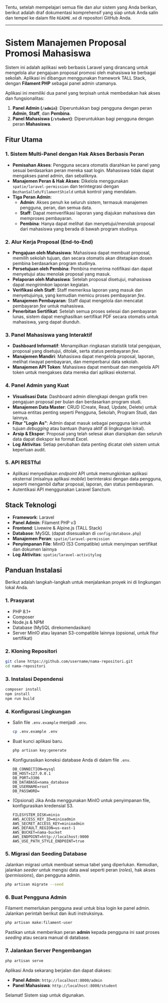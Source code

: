 Tentu, setelah mempelajari semua file dan alur sistem yang Anda berikan, berikut adalah draf dokumentasi komprehensif yang siap untuk Anda salin dan tempel ke dalam file `README.md` di repositori GitHub Anda.

-----

# Sistem Manajemen Proposal Promosi Mahasiswa

Sistem ini adalah aplikasi web berbasis Laravel yang dirancang untuk mengelola alur pengajuan proposal promosi oleh mahasiswa ke berbagai sekolah. Aplikasi ini dibangun menggunakan framework TALL Stack, dengan **Filament PHP** sebagai panel admin utamanya.

Aplikasi ini memiliki dua panel yang terpisah untuk membedakan hak akses dan fungsionalitas:

1.  **Panel Admin (`/admin`)**: Diperuntukkan bagi pengguna dengan peran **Admin**, **Staff**, dan **Pembina**.
2.  **Panel Mahasiswa (`/student`)**: Diperuntukkan bagi pengguna dengan peran **Mahasiswa**.

## Fitur Utama

### 1\. Sistem Multi-Panel dengan Hak Akses Berbasis Peran

  - **Pemisahan Akses**: Pengguna secara otomatis diarahkan ke panel yang sesuai berdasarkan peran mereka saat login. Mahasiswa tidak dapat mengakses panel admin, dan sebaliknya.
  - **Manajemen Peran & Hak Akses**: Dikelola menggunakan `spatie/laravel-permission` dan terintegrasi dengan `BezhanSalleh/FilamentShield` untuk kontrol yang mendalam.
  - **Tiga Peran Admin**:
      - **Admin**: Akses penuh ke seluruh sistem, termasuk manajemen pengguna, peran, dan semua data.
      - **Staff**: Dapat memverifikasi laporan yang diajukan mahasiswa dan memproses pembayaran.
      - **Pembina**: Hanya dapat melihat dan menyetujui/menolak proposal dari mahasiswa yang berada di bawah program studinya.

### 2\. Alur Kerja Proposal (End-to-End)

  - **Pengajuan oleh Mahasiswa**: Mahasiswa dapat membuat proposal, memilih sekolah tujuan, dan secara otomatis akan ditetapkan dosen pembina berdasarkan program studinya.
  - **Persetujuan oleh Pembina**: Pembina menerima notifikasi dan dapat menyetujui atau menolak proposal yang masuk.
  - **Pelaporan oleh Mahasiswa**: Setelah proposal disetujui, mahasiswa dapat *mengirimkan* laporan kegiatan.
  - **Verifikasi oleh Staff**: Staff memeriksa laporan yang masuk dan menyetujuinya, yang kemudian memicu proses pembayaran *fee*.
  - **Manajemen Pembayaran**: Staff dapat mengelola dan mencatat pembayaran *fee* untuk mahasiswa.
  - **Penerbitan Sertifikat**: Setelah semua proses selesai dan pembayaran lunas, sistem dapat menghasilkan sertifikat PDF secara otomatis untuk mahasiswa, yang dapat diunduh.

### 3\. Panel Mahasiswa yang Interaktif

  - **Dashboard Informatif**: Menampilkan ringkasan statistik total pengajuan, proposal yang disetujui, ditolak, serta status pembayaran *fee*.
  - **Manajemen Mandiri**: Mahasiswa dapat mengelola proposal, laporan, melihat riwayat pembayaran, dan memperbarui data sekolah.
  - **Manajemen API Token**: Mahasiswa dapat membuat dan mengelola API token untuk mengakses data mereka dari aplikasi eksternal.

### 4\. Panel Admin yang Kuat

  - **Visualisasi Data**: Dashboard admin dilengkapi dengan grafik tren pengajuan proposal per bulan dan berdasarkan program studi.
  - **Manajemen Data Master**: CRUD (Create, Read, Update, Delete) untuk semua entitas penting seperti Pengguna, Sekolah, Program Studi, dan lainnya.
  - **Fitur "Login As"**: Admin dapat masuk sebagai pengguna lain untuk tujuan *debugging* atau bantuan (hanya aktif di lingkungan lokal).
  - **Arsip & Ekspor**: Proposal yang telah selesai akan diarsipkan dan seluruh data dapat diekspor ke format Excel.
  - **Log Aktivitas**: Setiap perubahan data penting dicatat oleh sistem untuk keperluan audit.

### 5\. API RESTful

  - Aplikasi menyediakan *endpoint* API untuk memungkinkan aplikasi eksternal (misalnya aplikasi *mobile*) berinteraksi dengan data pengguna, seperti mengambil daftar proposal, laporan, dan status pembayaran.
  - Autentikasi API menggunakan Laravel Sanctum.

## Stack Teknologi

  - **Framework**: Laravel
  - **Panel Admin**: Filament PHP v3
  - **Frontend**: Livewire & Alpine.js (TALL Stack)
  - **Database**: MySQL (dapat disesuaikan di `config/database.php`)
  - **Manajemen Peran**: `spatie/laravel-permission`
  - **Penyimpanan File**: MinIO (S3 Compatible) untuk menyimpan sertifikat dan dokumen lainnya
  - **Log Aktivitas**: `spatie/laravel-activitylog`

## Panduan Instalasi

Berikut adalah langkah-langkah untuk menjalankan proyek ini di lingkungan lokal Anda.

### 1\. Prasyarat

  - PHP 8.1+
  - Composer
  - Node.js & NPM
  - Database (MySQL direkomendasikan)
  - Server MinIO atau layanan S3-compatible lainnya (opsional, untuk fitur sertifikat)

### 2\. Kloning Repositori

```bash
git clone https://github.com/username/nama-repositori.git
cd nama-repositori
```

### 3\. Instalasi Dependensi

```bash
composer install
npm install
npm run build
```

### 4\. Konfigurasi Lingkungan

  - Salin file `.env.example` menjadi `.env`.
    ```bash
    cp .env.example .env
    ```
  - Buat kunci aplikasi baru.
    ```bash
    php artisan key:generate
    ```
  - Konfigurasikan koneksi database Anda di dalam file `.env`.
    ```
    DB_CONNECTION=mysql
    DB_HOST=127.0.0.1
    DB_PORT=3306
    DB_DATABASE=nama_database
    DB_USERNAME=root
    DB_PASSWORD=
    ```
  - (Opsional) Jika Anda menggunakan MinIO untuk penyimpanan file, konfigurasikan kredensial S3.
    ```
    FILESYSTEM_DISK=minio
    AWS_ACCESS_KEY_ID=minioadmin
    AWS_SECRET_ACCESS_KEY=minioadmin
    AWS_DEFAULT_REGION=us-east-1
    AWS_BUCKET=nama-bucket
    AWS_ENDPOINT=http://localhost:9000
    AWS_USE_PATH_STYLE_ENDPOINT=true
    ```

### 5\. Migrasi dan Seeding Database

Jalankan migrasi untuk membuat semua tabel yang diperlukan. Kemudian, jalankan *seeder* untuk mengisi data awal seperti peran (*roles*), hak akses (*permissions*), dan pengguna admin.

```bash
php artisan migrate --seed
```

### 6\. Buat Pengguna Admin

Filament memerlukan pengguna awal untuk bisa login ke panel admin. Jalankan perintah berikut dan ikuti instruksinya.

```bash
php artisan make:filament-user
```

Pastikan untuk memberikan peran **admin** kepada pengguna ini saat proses *seeding* atau secara manual di database.

### 7\. Jalankan Server Pengembangan

```bash
php artisan serve
```

Aplikasi Anda sekarang berjalan dan dapat diakses:

  - **Panel Admin**: `http://localhost:8000/admin`
  - **Panel Mahasiswa**: `http://localhost:8000/student`

Selamat\! Sistem siap untuk digunakan.
